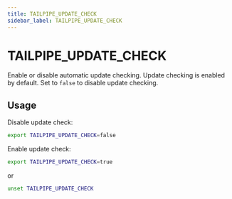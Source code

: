 ```yaml
---
title: TAILPIPE_UPDATE_CHECK
sidebar_label: TAILPIPE_UPDATE_CHECK
---
```



# TAILPIPE_UPDATE_CHECK
Enable or disable automatic update checking.  Update checking is enabled by default.  Set to `false` to disable update checking.

## Usage 
Disable update check:
```bash
export TAILPIPE_UPDATE_CHECK=false 
```

Enable update check:
```bash
export TAILPIPE_UPDATE_CHECK=true
```
or 
```bash
unset TAILPIPE_UPDATE_CHECK
```